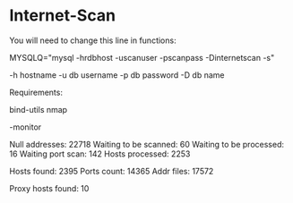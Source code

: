 # Internet-Scan

You will need to change this line in functions:

MYSQLQ="mysql -hrdbhost -uscanuser -pscanpass -Dinternetscan -s"

-h hostname
-u db username
-p db password
-D db name

Requirements:

bind-utils
nmap

-monitor

Null addresses: 22718
Waiting to be scanned: 60
Waiting to be processed: 16
Waiting port scan: 142
Hosts processed: 2253

Hosts found: 2395
Ports count: 14365
Addr files: 17572

Proxy hosts found: 10
